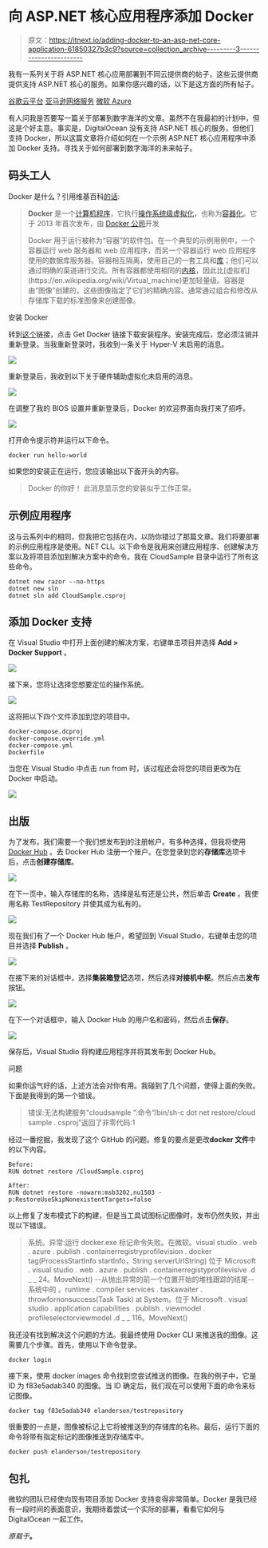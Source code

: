# 向 ASP.NET 核心应用程序添加 Docker

> 原文：<https://itnext.io/adding-docker-to-an-asp-net-core-application-61850327b3c9?source=collection_archive---------3----------------------->

我有一系列关于将 ASP.NET 核心应用部署到不同云提供商的帖子，这些云提供商提供支持 ASP.NET 核心的服务。如果你感兴趣的话，以下是这方面的所有帖子。

[谷歌云平台](https://elanderson.net/2018/06/deploying-an-asp-net-core-application-to-google-cloud-platform/)
[亚马逊网络服务](https://elanderson.net/2018/06/deploying-an-asp-net-core-application-to-amazon-web-services/)
[微软 Azure](https://elanderson.net/2018/07/deploying-an-asp-net-core-application-to-microsoft-azure/)

有人问我是否要写一篇关于部署到数字海洋的文章。虽然不在我最初的计划中，但这是个好主意。事实是，DigitalOcean 没有支持 ASP.NET 核心的服务，但他们支持 Docker，所以这篇文章将介绍如何在一个示例 ASP.NET 核心应用程序中添加 Docker 支持。寻找关于如何部署到数字海洋的未来帖子。

## 码头工人

Docker 是什么？引用维基百科[的话](https://en.wikipedia.org/wiki/Docker_(software)):

> **Docker** 是一个[计算机程序](https://en.wikipedia.org/wiki/Computer_program)，它执行[操作系统级虚拟化](https://en.wikipedia.org/wiki/Operating-system-level_virtualization)，也称为[容器化](https://en.wikipedia.org/wiki/Operating-system-level_virtualization)。它于 2013 年首次发布，由 [Docker 公司](https://en.wikipedia.org/wiki/Docker,_Inc.)开发
> 
> Docker 用于运行被称为“容器”的软件包。在一个典型的示例用例中，一个容器运行 web 服务器和 web 应用程序，而另一个容器运行 web 应用程序使用的数据库服务器。容器相互隔离，使用自己的一套工具和[库](https://en.wikipedia.org/wiki/Library_(computing))；他们可以通过明确的渠道进行交流。所有容器都使用相同的[内核](https://en.wikipedia.org/wiki/Kernel_(operating_system))，因此比[虚拟机](https://en.wikipedia.org/wiki/Virtual_machine)更加轻量级。容器是由“图像”创建的，这些图像指定了它们的精确内容。通常通过组合和修改从存储库下载的标准图像来创建图像。

安装 Docker

转到[这个](https://store.docker.com/editions/community/docker-ce-desktop-windows)链接，点击 Get Docker 链接下载安装程序。安装完成后，您必须注销并重新登录。当我重新登录时，我收到一条关于 Hyper-V 未启用的消息。

![](img/73521ebb5d355474d1ce0fb6a1d6ddd3.png)

重新登录后，我收到以下关于硬件辅助虚拟化未启用的消息。

![](img/fef9ed10984020cf1a3c0ef5d222f1df.png)

在调整了我的 BIOS 设置并重新登录后，Docker 的欢迎界面向我打来了招呼。

![](img/68a84f65f974fe14befa27078e2abd5e.png)

打开命令提示符并运行以下命令。

```
docker run hello-world
```

如果您的安装正在运行，您应该输出以下面开头的内容。

> Docker 的你好！
> 此消息显示您的安装似乎工作正常。

## 示例应用程序

这与云系列中的相同，但我把它包括在内，以防你错过了那篇文章。我们将要部署的示例应用程序是使用。NET CLI。以下命令是我用来创建应用程序、创建解决方案以及将项目添加到解决方案中的命令。我在 CloudSample 目录中运行了所有这些命令。

```
dotnet new razor --no-https
dotnet new sln
dotnet sln add CloudSample.csproj
```

## 添加 Docker 支持

在 Visual Studio 中打开上面创建的解决方案，右键单击项目并选择 **Add > Docker Support** 。

![](img/fb23855c0b873057c04e88596b26a19c.png)

接下来，您将让选择您想要定位的操作系统。

![](img/fc620a9bb8ff3ed2ef64b3475d701237.png)

这将把以下四个文件添加到您的项目中。

```
docker-compose.dcproj
docker-compose.override.yml
docker-compose.yml
Dockerfile
```

当您在 Visual Studio 中点击 run from 时，该过程还会将您的项目更改为在 Docker 中启动。

![](img/75b39b62de3a01fcfac4078820f9f998.png)

## 出版

为了发布，我们需要一个我们想发布到的注册帐户。有多种选择，但我将使用 [Docker Hub](https://hub.docker.com/) 。去 Docker Hub 注册一个账户。在您登录到您的**存储库**选项卡后，点击**创建存储库**。

![](img/c3ee59d41c4ad52a4addd3ecee9347d4.png)

在下一页中，输入存储库的名称，选择是私有还是公共，然后单击 **Create** 。我使用名称 TestRepository 并使其成为私有的。

![](img/a77508ec8611a150fb2b1b8b4cf132c2.png)

现在我们有了一个 Docker Hub 帐户，希望回到 Visual Studio，右键单击您的项目并选择 **Publish** 。

![](img/3e263aaeb1994ecf09caab471bd2b468.png)

在接下来的对话框中，选择**集装箱登记**选项，然后选择**对接机中枢**。然后点击**发布**按钮。

![](img/9e10519f6f5d9b76a074ca4bed448815.png)

在下一个对话框中，输入 Docker Hub 的用户名和密码，然后点击**保存**。

![](img/81535ae423370a0bc1bffd61636101e4.png)

保存后，Visual Studio 将构建应用程序并将其发布到 Docker Hub。

问题

如果你运气好的话，上述方法会对你有用。我碰到了几个问题，使得上面的失败。下面是我得到的第一个错误。

> 错误:无法构建服务“cloudsample ”:命令“/bin/sh-c dot net restore/cloud sample . csproj”返回了非零代码:1

经过一番挖掘，我发现了这个 GitHub 的问题。修复的要点是更改**docker 文件**中的以下内容。

```
Before:
RUN dotnet restore /CloudSample.csproj

After:
RUN dotnet restore -nowarn:msb3202,nu1503 -p:RestoreUseSkipNonexistentTargets=false
```

以上修复了发布模式下的构建，但是当工具试图标记图像时，发布仍然失败，并出现以下错误。

> 系统。异常:运行 docker.exe 标记命令失败。在微软。visual studio . web . azure . publish . containerregistryprofilevision . docker tag(ProcessStartInfo startInfo，String serverUrlString)
> 位于 Microsoft . visual studio . web . azure . publish . containerregistyprofilevisive .<postpublish async>d _ _ 24。MoveNext()
> --从抛出异常的前一个位置开始的堆栈跟踪的结尾--系统中的
> 。runtime . compiler services . taskawaiter . throwfornonsuccess(Task Task)
> at System。位于 Microsoft . visual studio . application capabilities . publish . viewmodel . profileselectorviewmodel .<runpublishtask async>d _ _ 116。MoveNext()

我还没有找到解决这个问题的方法。我最终使用 Docker CLI 来推送我的图像。这需要几个步骤。首先，使用以下命令登录。

```
docker login
```

接下来，使用 docker images 命令找到您尝试推送的图像。在我的例子中，它是 ID 为 f83e5adab340 的图像。当 ID 确定后，我们现在可以使用下面的命令来标记图像。

```
docker tag f83e5adab340 elanderson/testrepository
```

很重要的一点是，图像被标记上它将被推送到的存储库的名称。最后，运行下面的命令将带有指定标记的图像推送到存储库中。

```
docker push elanderson/testrepository
```

## 包扎

微软的团队已经使向现有项目添加 Docker 支持变得非常简单。Docker 是我已经有一段时间的表面意识，我期待着尝试一个实际的部署，看看它如何与 DigitalOcean 一起工作。

*原载于*[](https://elanderson.net/2018/08/adding-docker-to-an-asp-net-core-application/)**。**